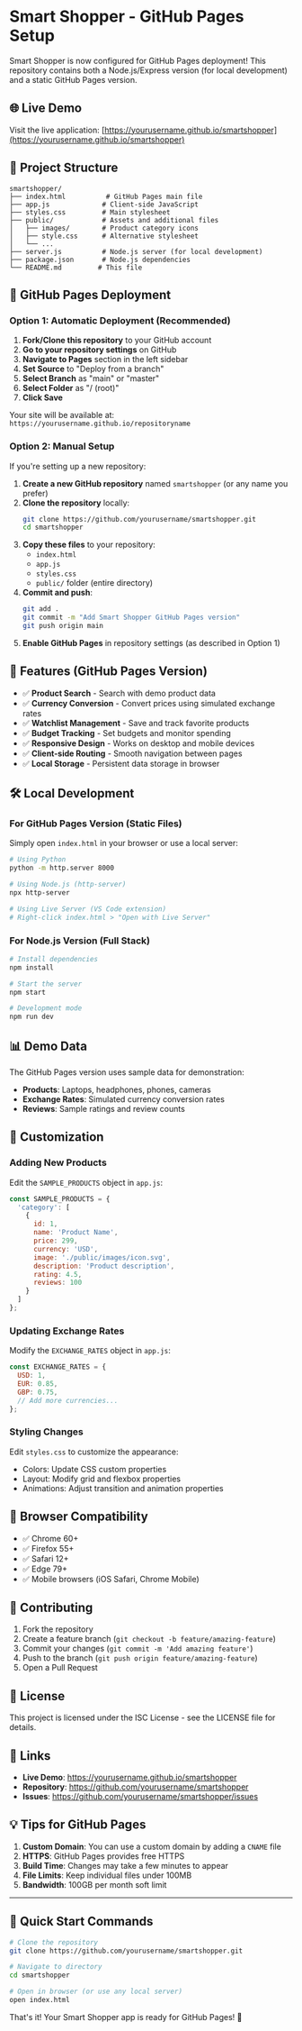 # Smart Shopper - GitHub Pages Setup

Smart Shopper is now configured for GitHub Pages deployment! This repository contains both a Node.js/Express version (for local development) and a static GitHub Pages version.

## 🌐 Live Demo

Visit the live application: [https://yourusername.github.io/smartshopper](https://yourusername.github.io/smartshopper)

## 📁 Project Structure

```
smartshopper/
├── index.html          # GitHub Pages main file
├── app.js             # Client-side JavaScript
├── styles.css         # Main stylesheet
├── public/            # Assets and additional files
│   ├── images/        # Product category icons
│   ├── style.css      # Alternative stylesheet
│   └── ...
├── server.js          # Node.js server (for local development)
├── package.json       # Node.js dependencies
└── README.md         # This file
```

## 🚀 GitHub Pages Deployment

### Option 1: Automatic Deployment (Recommended)

1. **Fork/Clone this repository** to your GitHub account
2. **Go to your repository settings** on GitHub
3. **Navigate to Pages** section in the left sidebar
4. **Set Source** to "Deploy from a branch"
5. **Select Branch** as "main" or "master"
6. **Select Folder** as "/ (root)"
7. **Click Save**

Your site will be available at: `https://yourusername.github.io/repositoryname`

### Option 2: Manual Setup

If you're setting up a new repository:

1. **Create a new GitHub repository** named `smartshopper` (or any name you prefer)
2. **Clone the repository** locally:
   ```bash
   git clone https://github.com/yourusername/smartshopper.git
   cd smartshopper
   ```
3. **Copy these files** to your repository:
   - `index.html`
   - `app.js`
   - `styles.css`
   - `public/` folder (entire directory)
4. **Commit and push**:
   ```bash
   git add .
   git commit -m "Add Smart Shopper GitHub Pages version"
   git push origin main
   ```
5. **Enable GitHub Pages** in repository settings (as described in Option 1)

## 🎯 Features (GitHub Pages Version)

- ✅ **Product Search** - Search with demo product data
- ✅ **Currency Conversion** - Convert prices using simulated exchange rates
- ✅ **Watchlist Management** - Save and track favorite products
- ✅ **Budget Tracking** - Set budgets and monitor spending
- ✅ **Responsive Design** - Works on desktop and mobile devices
- ✅ **Client-side Routing** - Smooth navigation between pages
- ✅ **Local Storage** - Persistent data storage in browser

## 🛠️ Local Development

### For GitHub Pages Version (Static Files)
Simply open `index.html` in your browser or use a local server:

```bash
# Using Python
python -m http.server 8000

# Using Node.js (http-server)
npx http-server

# Using Live Server (VS Code extension)
# Right-click index.html > "Open with Live Server"
```

### For Node.js Version (Full Stack)
```bash
# Install dependencies
npm install

# Start the server
npm start

# Development mode
npm run dev
```

## 📊 Demo Data

The GitHub Pages version uses sample data for demonstration:

- **Products**: Laptops, headphones, phones, cameras
- **Exchange Rates**: Simulated currency conversion rates
- **Reviews**: Sample ratings and review counts

## 🔧 Customization

### Adding New Products
Edit the `SAMPLE_PRODUCTS` object in `app.js`:

```javascript
const SAMPLE_PRODUCTS = {
  'category': [
    {
      id: 1,
      name: 'Product Name',
      price: 299,
      currency: 'USD',
      image: './public/images/icon.svg',
      description: 'Product description',
      rating: 4.5,
      reviews: 100
    }
  ]
};
```

### Updating Exchange Rates
Modify the `EXCHANGE_RATES` object in `app.js`:

```javascript
const EXCHANGE_RATES = {
  USD: 1,
  EUR: 0.85,
  GBP: 0.75,
  // Add more currencies...
};
```

### Styling Changes
Edit `styles.css` to customize the appearance:

- Colors: Update CSS custom properties
- Layout: Modify grid and flexbox properties
- Animations: Adjust transition and animation properties

## 📱 Browser Compatibility

- ✅ Chrome 60+
- ✅ Firefox 55+
- ✅ Safari 12+
- ✅ Edge 79+
- ✅ Mobile browsers (iOS Safari, Chrome Mobile)

## 🤝 Contributing

1. Fork the repository
2. Create a feature branch (`git checkout -b feature/amazing-feature`)
3. Commit your changes (`git commit -m 'Add amazing feature'`)
4. Push to the branch (`git push origin feature/amazing-feature`)
5. Open a Pull Request

## 📝 License

This project is licensed under the ISC License - see the LICENSE file for details.

## 🔗 Links

- **Live Demo**: https://yourusername.github.io/smartshopper
- **Repository**: https://github.com/yourusername/smartshopper
- **Issues**: https://github.com/yourusername/smartshopper/issues

## 💡 Tips for GitHub Pages

1. **Custom Domain**: You can use a custom domain by adding a `CNAME` file
2. **HTTPS**: GitHub Pages provides free HTTPS
3. **Build Time**: Changes may take a few minutes to appear
4. **File Limits**: Keep individual files under 100MB
5. **Bandwidth**: 100GB per month soft limit

---

## 🚀 Quick Start Commands

```bash
# Clone the repository
git clone https://github.com/yourusername/smartshopper.git

# Navigate to directory
cd smartshopper

# Open in browser (or use any local server)
open index.html
```

That's it! Your Smart Shopper app is ready for GitHub Pages! 🎉
